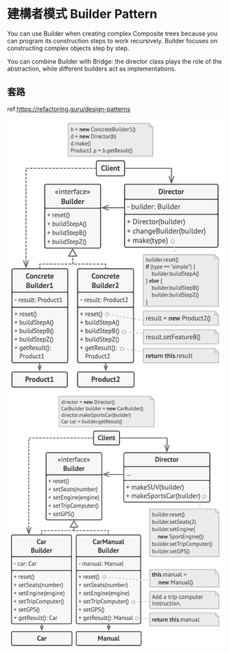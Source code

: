 # 建構者模式 Builder Pattern

You can use Builder when creating complex Composite trees because you can program its construction steps to work
recursively. Builder focuses on constructing complex objects step by step.

You can combine Builder with Bridge: the director class plays the role of the abstraction, while different builders act
as implementations.

## 套路

ref:https://refactoring.guru/design-patterns

![builder.png](builder.png)
![pseudocode.png](pseudocode.png)